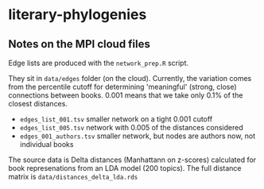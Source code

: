 # literary-phylogenies

## Notes on the MPI cloud files

Edge lists are produced with the `network_prep.R` script.

They sit in `data/edges` folder (on the cloud). Currently, the variation comes from the percentile cutoff for determining 'meaningful' (strong, close) connections between books. 0.001 means that we take only 0.1% of the closest distances. 

- `edges_list_001.tsv` smaller network on a tight 0.001 cutoff
-  `edges_list_005.tsv` network with 0.005 of the distances considered
- `edges_001_authors.tsv` smaller network, but nodes are authors now, not individual books

The source data is Delta distances (Manhattann on z-scores) calculated for book represenations from an LDA model (200 topics). The full distance matrix is `data/distances_delta_lda.rds`
